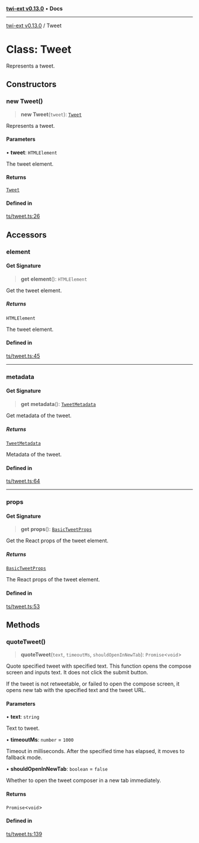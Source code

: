 [**twi-ext v0.13.0**](../README.md) • **Docs**

***

[twi-ext v0.13.0](../README.md) / Tweet

# Class: Tweet

Represents a tweet.

## Constructors

### new Tweet()

> **new Tweet**(`tweet`): [`Tweet`](Tweet.md)

Represents a tweet.

#### Parameters

• **tweet**: `HTMLElement`

The tweet element.

#### Returns

[`Tweet`](Tweet.md)

#### Defined in

[ts/tweet.ts:26](https://github.com/Robot-Inventor/twi-ext/blob/a1ec3fb52ced3be3134dfa444de58ad83a671ce0/src/ts/tweet.ts#L26)

## Accessors

### element

#### Get Signature

> **get** **element**(): `HTMLElement`

Get the tweet element.

##### Returns

`HTMLElement`

The tweet element.

#### Defined in

[ts/tweet.ts:45](https://github.com/Robot-Inventor/twi-ext/blob/a1ec3fb52ced3be3134dfa444de58ad83a671ce0/src/ts/tweet.ts#L45)

***

### metadata

#### Get Signature

> **get** **metadata**(): [`TweetMetadata`](../interfaces/TweetMetadata.md)

Get metadata of the tweet.

##### Returns

[`TweetMetadata`](../interfaces/TweetMetadata.md)

Metadata of the tweet.

#### Defined in

[ts/tweet.ts:64](https://github.com/Robot-Inventor/twi-ext/blob/a1ec3fb52ced3be3134dfa444de58ad83a671ce0/src/ts/tweet.ts#L64)

***

### props

#### Get Signature

> **get** **props**(): [`BasicTweetProps`](../interfaces/BasicTweetProps.md)

Get the React props of the tweet element.

##### Returns

[`BasicTweetProps`](../interfaces/BasicTweetProps.md)

The React props of the tweet element.

#### Defined in

[ts/tweet.ts:53](https://github.com/Robot-Inventor/twi-ext/blob/a1ec3fb52ced3be3134dfa444de58ad83a671ce0/src/ts/tweet.ts#L53)

## Methods

### quoteTweet()

> **quoteTweet**(`text`, `timeoutMs`, `shouldOpenInNewTab`): `Promise`\<`void`\>

Quote specified tweet with specified text.
This function opens the compose screen and inputs text.
It does not click the submit button.

If the tweet is not retweetable, or failed to open the compose screen,
it opens new tab with the specified text and the tweet URL.

#### Parameters

• **text**: `string`

Text to tweet.

• **timeoutMs**: `number` = `1000`

Timeout in milliseconds. After the specified time has elapsed, it moves to fallback mode.

• **shouldOpenInNewTab**: `boolean` = `false`

Whether to open the tweet composer in a new tab immediately.

#### Returns

`Promise`\<`void`\>

#### Defined in

[ts/tweet.ts:139](https://github.com/Robot-Inventor/twi-ext/blob/a1ec3fb52ced3be3134dfa444de58ad83a671ce0/src/ts/tweet.ts#L139)
